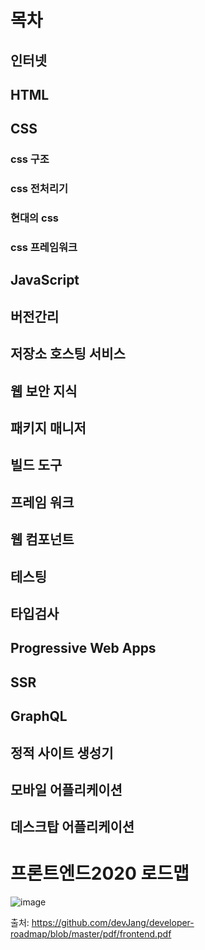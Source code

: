# 목차

## 인터넷

## HTML

## CSS

### css 구조
### css 전처리기
### 현대의 css
### css 프레임워크

## JavaScript

## 버전간리

## 저장소 호스팅 서비스

## 웹 보안 지식

## 패키지 매니저

## 빌드 도구

## 프레임 워크

## 웹 컴포넌트

## 테스팅

## 타입검사

## Progressive Web Apps

## SSR

## GraphQL

## 정적 사이트 생성기

## 모바일 어플리케이션

## 데스크탑 어플리케이션


# 프론트엔드2020 로드맵
![image](https://user-images.githubusercontent.com/68668924/105307734-e4e60500-5bff-11eb-90f7-27af3c66bfe7.png)

출처: https://github.com/devJang/developer-roadmap/blob/master/pdf/frontend.pdf
